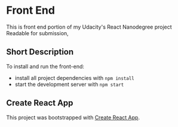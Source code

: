 # Front End

This is front end portion of my Udacity's React Nanodegree project Readable for submission,

## Short Description

To install and run the front-end:

* install all project dependencies with `npm install`
* start the development server with `npm start`


## Create React App

This project was bootstrapped with [Create React App](https://github.com/facebookincubator/create-react-app).